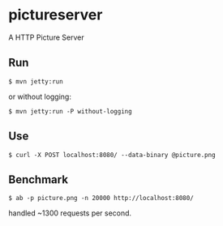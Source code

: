# pictureserver
A HTTP Picture Server

## Run
````
$ mvn jetty:run
````

or without logging:

````
$ mvn jetty:run -P without-logging
````

## Use

````
$ curl -X POST localhost:8080/ --data-binary @picture.png
````
## Benchmark
````
$ ab -p picture.png -n 20000 http://localhost:8080/ 
````
handled ~1300 requests per second.
